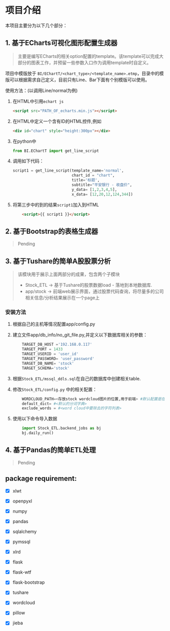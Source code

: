 # 项目介绍 #
本项目主要分为以下几个部分：
## 1. 基于ECharts可视化图形配置生成器 ##
> 主要是编写ECharts的相关option配置的template。该template可以完成大部分的图表工作，并预留一些参数入口作为调用template时自定义。

项目中模版放于 `BI/EChartT/<chart_type>/<template_name>.etmp`，目录中的模版可以根据需求自己定义，目前只有Line、Bar下面有个别模版可以使用。

使用方法：(以调用Line/normal为例)

1. 在HTML中引用`echart js`
    
    ```HTML
    <script src="PATH_OF_echarts.min.js"></script>
    ```
2. 在HTML中定义一个含有ID的HTML控件,例如
    
    ```HTML
    <div id="chart" style="height:300px"></div>
    ```
3. 在python中
    
    ```python
    from BI.EChartT import get_line_script 
    ```
4. 调用如下代码：
    
    ```python
    script1 = get_line_script(template_name='normal',
                              chart_id = "chart",
                              title='标题',
                              subtitle="平安银行 - 收盘价",
                              y_data= [1,2,3,4,5],
                              x_data= [12,20,12,124,344])
    ```
5. 将第三步中的到的结果`script1`加入到HTML

    ```HTML
        <script>{{ script1 }}</script>
    ```


## 2. 基于Bootstrap的表格生成器 ##
>Pending

## 3. 基于Tushare的简单A股股票分析 ##
>该模块用于展示上面两部分的成果，包含两个子模块
> + Stock_ETL -> 基于Tushare的股票数据load - 落地到本地数据库.
> + app/stock -> 前端web展示界面，通过股票代码查询，将尽量多的公司相关信息/分析结果展示在一个page上

### 安装方法 ###
1. 根据自己的主机等情况配置app/config.py
2. 建立文件app/db_info/no_git_file.py,并定义以下数据库相关的参数：

    ```python
        TARGET_DB_HOST ='192.168.0.117'
        TARGET_PORT = 1433
        TARGET_USERID = 'user_id'
        TARGET_PASSWORD= 'user_password'
        TARGET_DB_NAME= 'stock'
        TARGET_SCHEMA='stock'
    ```
3. 根据`Stock_ETL/mssql_ddls.sql`在自己的数据库中创建相关table.
4. 修改`Stock_ETL/config.py` 中的相关配置：

    ```python
        WORDCLOUD_PATH=<存放stock wordcloud图片的位置,用于前端> #默认配置是在app/subapps/stock/static/wordcloud
        default_dict= #<默认的分词字典>
        exclude_words = #<word cloud中要除去的字符列表>
    ```
5. 使用以下命令导入数据

    ```python
        import Stock_ETL.backend_jobs as bj
        bj.daily_run()
    ```


## 4. 基于Pandas的简单ETL处理 ##
>Pending

## package requirement:
 - [x] xlwt
 - [x] openpyxl
 - [x] numpy
 - [x] pandas
 - [x] sqlalchemy
 - [x] pymssql
 - [x] xlrd
 - [x] flask
 - [x] flask-wtf
 - [x] flask-bootstrap
 - [x] tushare
 - [x] wordcloud
 - [x] pillow
 - [x] jieba

